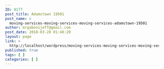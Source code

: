 ```yaml
---
ID: 8177
post_title: Adamstown 19501
post_name: >
  moving-services-moving-services-moving-services-adamstown-19501
author: mrgabonijeff@gmail.com
post_date: 2018-03-28 01:48:20
layout: page
link: >
  http://localhost/wordpress/moving-services-moving-services-moving-services-adamstown-19501/
published: true
tags: [ ]
categories: [ ]
---
```

